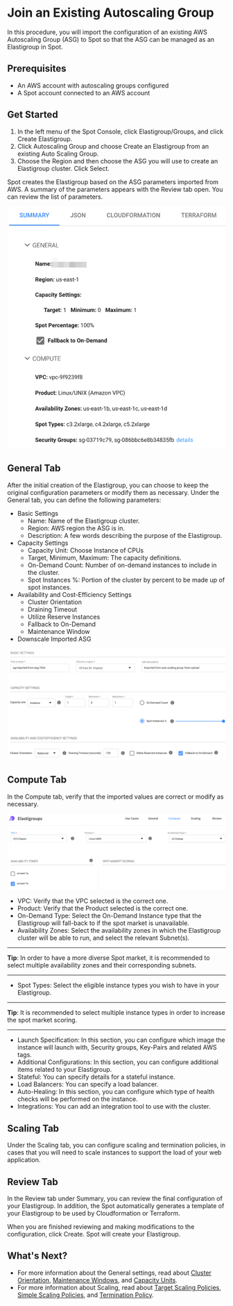 # Join an Existing Autoscaling Group

In this procedure, you will import the configuration of an existing AWS Autoscaling Group (ASG) to Spot so that the ASG can be managed as an Elastigroup in Spot.

## Prerequisites

- An AWS account with autoscaling groups configured
- A Spot account connected to an AWS account

## Get Started
1. In the left menu of the Spot Console, click Elastigroup/Groups, and click Create Elastigroup.
2. Click Autoscaling Group and choose Create an Elastigroup from an existing Auto Scaling Group.
3. Choose the Region and then choose the ASG you will use to create an Elastigroup cluster. Click Select.

Spot creates the Elastigroup based on the ASG parameters imported from AWS. A summary of the parameters appears with the Review tab open. You can review the list of parameters.

<img src="/elastigroup/_media/tasks-join-existing-asg-01.png" />

## General Tab

After the initial creation of the Elastigroup, you can choose to keep the original configuration parameters or modify them as necessary. Under the General tab, you can define the following parameters:

- Basic Settings
  - Name: Name of the Elastigroup cluster.
  - Region: AWS region the ASG is in.
  - Description: A few words describing the purpose of the Elastigroup.
- Capacity Settings
  - Capacity Unit: Choose Instance of CPUs
  - Target, Minimum, Maximum: The capacity definitions.
  - On-Demand Count: Number of on-demand instances to include in the cluster.
  - Spot Instances %: Portion of the cluster by percent to be made up of spot instances.
- Availability and Cost-Efficiency Settings
  - Cluster Orientation
  - Draining Timeout
  - Utilize Reserve Instances
  - Fallback to On-Demand
  - Maintenance Window
- Downscale Imported ASG

<img src="/elastigroup/_media/tasks-join-existing-asg-02.png" />

## Compute Tab

In the Compute tab, verify that the imported values are correct or modify as necessary.

<img src="/elastigroup/_media/tasks-join-existing-asg-03.png" />

- VPC: Verify that the VPC selected is the correct one.
- Product: Verify that the Product selected is the correct one.
- On-Demand Type: Select the On-Demand Instance type that the Elastigroup will fall-back to if the spot market is unavailable.
- Availability Zones: Select the availability zones in which the Elastigroup cluster will be able to run, and select the relevant Subnet(s).

---

**Tip**: In order to have a more diverse Spot market, it is recommended to select multiple availability zones and their corresponding subnets.

---

- Spot Types: Select the eligible instance types you wish to have in your Elastigroup.

---

**Tip**: It is recommended to select multiple instance types in order to increase the spot market scoring.

---

- Launch Specification: In this section, you can configure which image the instance will launch with, Security groups, Key-Pairs and related AWS tags.
- Additional Configurations: In this section, you can configure additional items related to your Elastigroup.
- Stateful: You can specify details for a stateful instance.
- Load Balancers: You can specify a load balancer.
- Auto-Healing: In this section, you can configure which type of health checks will be performed on the instance.
- Integrations: You can add an integration tool to use with the cluster.

## Scaling Tab

Under the Scaling tab, you can configure scaling and termination policies, in cases that you will need to scale instances to support the load of your web application.

## Review Tab

In the Review tab under Summary, you can review the final configuration of your Elastigroup. In addition, the Spot automatically generates a template of your Elastigroup to be used by Cloudformation or Terraform.

When you are finished reviewing and making modifications to the configuration, click Create. Spot will create your Elastigroup.

## What's Next?

- For more information about the General settings, read about [Cluster Orientation](elastigroup/features/core-features/cluster-orientation.md), [Maintenance Windows](elastigroup/features/core-features/maintenance-windows.md), and [Capacity Units](elastigroup/features/core-features/elastigroup-capacity-instances-or-weighted.md).
- For more information about Scaling, read about [Target Scaling Policies](elastigroup/features/scaling/target-scaling.md), [Simple Scaling Policies](elastigroup/features/scaling/simple-scaling-policies.md), and [Termination Policy](elastigroup/features/compute/termination-policy.md).
